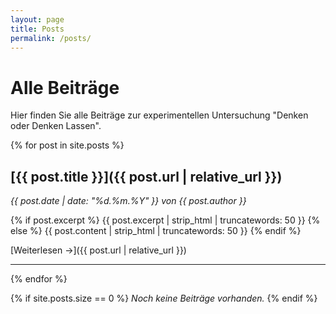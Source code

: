 ```yaml
---
layout: page
title: Posts
permalink: /posts/
---
```


# Alle Beiträge

Hier finden Sie alle Beiträge zur experimentellen Untersuchung "Denken oder Denken Lassen".

{% for post in site.posts %}
## [{{ post.title }}]({{ post.url | relative_url }})

*{{ post.date | date: "%d.%m.%Y" }} von {{ post.author }}*

{% if post.excerpt %}
{{ post.excerpt | strip_html | truncatewords: 50 }}
{% else %}
{{ post.content | strip_html | truncatewords: 50 }}
{% endif %}

[Weiterlesen →]({{ post.url | relative_url }})

---

{% endfor %}

{% if site.posts.size == 0 %}
*Noch keine Beiträge vorhanden.*
{% endif %}
